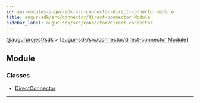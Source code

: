 ```yaml
---
id: api-modules-augur-sdk-src-connector-direct-connector-module
title: augur-sdk/src/connector/direct-connector Module
sidebar_label: augur-sdk/src/connector/direct-connector
---
```


[@augurproject/sdk](api-readme.md) > [[augur-sdk/src/connector/direct-connector Module]](api-modules-augur-sdk-src-connector-direct-connector-module.md)

## Module

### Classes

* [DirectConnector](api-classes-augur-sdk-src-connector-direct-connector-directconnector.md)

---

